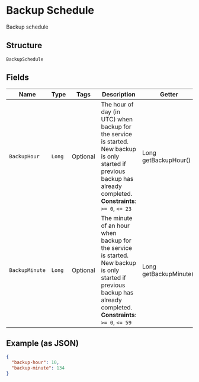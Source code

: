
# Backup Schedule

Backup schedule

## Structure

`BackupSchedule`

## Fields

| Name | Type | Tags | Description | Getter | Setter |
|  --- | --- | --- | --- | --- | --- |
| `BackupHour` | `Long` | Optional | The hour of day (in UTC) when backup for the service is started. New backup is only started if previous backup has already completed.<br>**Constraints**: `>= 0`, `<= 23` | Long getBackupHour() | setBackupHour(Long backupHour) |
| `BackupMinute` | `Long` | Optional | The minute of an hour when backup for the service is started. New backup is only started if previous backup has already completed.<br>**Constraints**: `>= 0`, `<= 59` | Long getBackupMinute() | setBackupMinute(Long backupMinute) |

## Example (as JSON)

```json
{
  "backup-hour": 10,
  "backup-minute": 134
}
```


